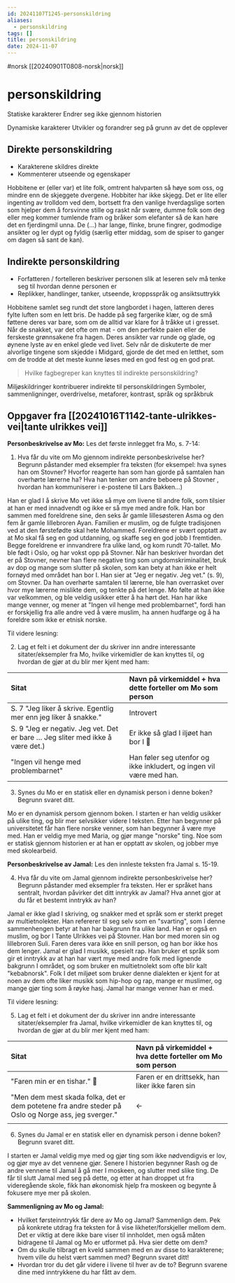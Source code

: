 ```yaml
---
id: 20241107T1245-personskildring
aliases:
  - personskildring
tags: []
title: personskildring
date: 2024-11-07
---
```


#norsk [[20240901T0808-norsk|norsk]]

# personskildring

Statiske karakterer
Endrer seg ikke gjennom historien

Dynamiske karakterer
Utvikler og forandrer seg på grunn av det de opplever

## Direkte personskildring

- Karakterene skildres direkte
- Kommenterer utseende og egenskaper

Hobbitene er (eller var) et lite folk, omtrent halvparten så høye som oss, og mindre enn de skjeggete dvergene. Hobbiter har ikke skjegg. Det er lite eller ingenting av trolldom ved dem, bortsett fra den vanlige hverdagslige sorten som hjelper dem å forsvinne stille og raskt når svære, dumme folk som deg eller meg kommer tumlende fram og bråker som elefanter så de kan høre det en fjerdingmil unna. De (...) har lange, flinke, brune fingrer, godmodige ansikter og ler dypt og fyldig (særlig etter middag, som de spiser to ganger om dagen så sant de kan).

## Indirekte personskildring

- Forfatteren / fortelleren beskriver personen slik at leseren selv må tenke seg til hvordan denne personen er
- Replikker, handlinger, tanker, utseende, kroppsspråk og ansiktsuttrykk

Hobbitene samlet seg rundt det store langbordet i hagen, latteren deres fylte luften som en lett bris. De hadde på seg fargerike klær, og de små føttene deres var bare, som om de alltid var klare for å tråkke ut i gresset. Når de snakket, var det ofte om mat - om den perfekte paien eller de ferskeste grønnsakene fra hagen. Deres ansikter var runde og glade, og øynene lyste av en enkel glede ved livet. Selv når de diskuterte de mer alvorlige tingene som skjedde i Midgard, gjorde de det med en letthet, som om de trodde at det meste kunne løses med en god fest og en god prat.

> Hvilke fagbegreper kan knyttes til indirekte personskildring?

Miljøskildringer kontribuerer indirekte til personskildringen
Symboler, sammenligninger, overdrivelse, metaforer, kontrast, språk og språkbruk

## Oppgaver fra [[20241016T1142-tante-ulrikkes-vei|tante ulrikkes vei]]

**Personbeskrivelse av Mo:**
Les det første innlegget fra Mo, s. 7-14:

1. Hva får du vite om Mo gjennom indirekte personbeskrivelse her? Begrunn påstander med eksempler fra teksten (for eksempel: hva synes han om Stovner? Hvorfor reagerte han som han gjorde på samtalen han overhørte lærerne ha? Hva han tenker om andre beboere på Stovner , hvordan han kommuniserer i e-postene til Lars Bakken…)

Han er glad I å skrive
Mo vet ikke så mye om livene til andre folk, som tilsier at han er med innadvendt og ikke er så mye med andre folk. Han bor sammen med foreldrene sine, den seks år gamle lillesøsteren Asma og den fem år gamle lillebroren Ayan. Familien er muslim, og de fulgte tradisjonen ved at den førstefødte skal hete Mohammed. Foreldrene er svært opptatt av at Mo skal få seg en god utdanning, og skaffe seg en god jobb I fremtiden. Begge foreldrene er innvandrere fra ulike land, og kom rundt 70-tallet. Mo ble født i Oslo, og har vokst opp på Stovner. Når han beskriver hvordan det er på Stovner, nevner han flere negative ting som ungdomskriminalitet, bruk av dop og mange som slutter på skolen, som kan bety at han ikke er helt fornøyd med området han bor I. Han sier at "Jeg er negativ. Jeg vet." (s. 9), om Stovner. Da han overhørte samtalen til lærerne, ble han overrasket over hvor mye lærerne mislikte dem, og tenkte på det lenge. Mo følte at han ikke var velkommen, og ble veldig usikker etter å ha hørt det. Han har ikke mange venner, og mener at "Ingen vil henge med problembarnet", fordi han er forskjellig fra alle andre ved å være muslim, ha annen hudfarge og å ha foreldre som ikke er etnisk norske.

Til videre lesning:

2.  Lag et felt i et dokument der du skriver inn andre interessante sitater/eksempler fra Mo, hvilke virkemidler de kan knyttes til, og hvordan de gjør at du blir mer kjent med ham:

| Sitat                                                                         | Navn på virkemiddel \+ hva dette forteller om Mo som person         |
| :---------------------------------------------------------------------------- | :------------------------------------------------------------------ |
| S. 7 "Jeg liker å skrive. Egentlig mer enn jeg liker å snakke."               | Introvert                                                           |
| S. 9 "Jeg er negativ. Jeg vet. Det er bare … Jeg sliter med ikke å være det.) | Er ikke så glad I iljøet han bor I                                  |
| "Ingen vil henge med problembarnet"                                           | Han føler seg utenfor og ikke inkludert, og ingen vil være med han. |

3. Synes du Mo er en statisk eller en dynamisk person i denne boken? Begrunn svaret ditt.

Mo er en dynamisk persom gjennom boken. I starten er han veldig usikker på ulike ting, og blir mer selvsikker videre I teksten. Etter han begynner på universitetet får han flere norske venner, som han begynner å være mye med. Han er veldig mye med Maria, og gjør mange "norske" ting. Noe som er statisk gjennom historien er at han er opptatt av skolen, og jobber mye med skolearbeid.

**Personbeskrivelse av Jamal:**
Les den innleste teksten fra Jamal s. 15-19.

4. Hva får du vite om Jamal gjennom indirekte personbeskrivelse her? Begrunn påstander med eksempler fra teksten. Her er språket hans sentralt, hvordan påvirker det ditt inntrykk av Jamal? Hva annet gjor at du får et bestemt inntrykk av han?

Jamal er ikke glad I skriving, og snakker med et språk som er sterkt preget av multietnolekter. Han refererer til seg selv som en "svarting", som I denne sammenhengen betyr at han har bakgrunn fra ulike land. Han er også en muslim, og bor I Tante Ulrikkes vei på Stovner. Han bor med moren sin og lillebroren Suli. Faren deres vara ikke en snill person, og han bor ikke hos dem lenger. Jamal er glad I musikk, spesielt rap. Han bruker et språk som gir et inntrykk av at han har vært mye med andre folk med lignende bakgrunn I området, og som bruker en multietnolekt som ofte blir kalt "kebabnorsk". Folk I det miljøet som bruker denne dialekten er kjent for at noen av dem ofte liker musikk som hip-hop og rap, mange er muslimer, og mange gjør ting som å røyke hasj. Jamal har mange venner han er med.

Til videre lesning:

5.  Lag et felt i et dokument der du skriver inn andre interessante sitater/eksempler fra Jamal, hvilke virkemidler de kan knyttes til, og hvordan de gjør at du blir mer kjent med ham:

| Sitat                                                                                               | Navn på virkemiddel \+ hva dette forteller om Mo som person |
| :-------------------------------------------------------------------------------------------------- | :---------------------------------------------------------- |
| "Faren min er en tishar."                                                                           | Faren er en drittsekk, han liker ikke faren sin             |
| "Men dem mest skada folka, det er dem potetene fra andre steder på Oslo og Norge ass, jeg sverger." | ←                                                           |
|                                                                                                     |                                                             |

6. Synes du Jamal er en statisk eller en dynamisk person i denne boken? Begrunn svaret ditt.

I starten er Jamal veldig mye med og gjør ting som ikke nødvendigvis er lov, og gjør mye av det vennene gjør. Senere I historien begynner Rash og de andre vennene til Jamal å gå mer I moskeen, og slutter med slike ting. De får til slutt Jamal med seg på dette, og etter at han droppet ut fra videregående skole, fikk han økonomisk hjelp fra moskeen og begynte å fokusere mye mer på skolen.

**Sammenligning av Mo og Jamal:**

- Hvilket førsteinntrykk får dere av Mo og Jamal? Sammenlign dem. Pek på konkrete utdrag fra teksten for å vise likheter/forskjeller mellom dem. Det er viktig at dere ikke bare viser til innholdet, men også måten bidragene til Jamal og Mo er utformet på. Hva sier dette om dem?
- Om du skulle tilbragt en kveld sammen med en av disse to karakterene; hvem ville du helst vært sammen med? Begrunn svaret ditt\!
- Hvordan tror du det går videre i livene til hver av de to? Begrunn svarene dine med inntrykkene du har fått av dem.
